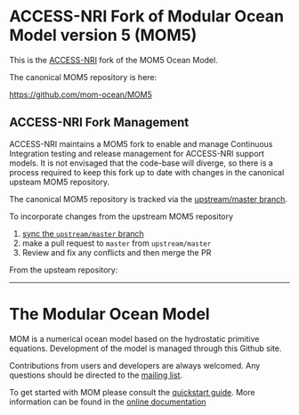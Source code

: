 # ACCESS-NRI Fork of Modular Ocean Model version 5 (MOM5)

This is the [ACCESS-NRI](https://www.access-nri.org.au) fork of the MOM5 Ocean Model.

The canonical MOM5 repository is here:

https://github.com/mom-ocean/MOM5

## ACCESS-NRI Fork Management

ACCESS-NRI maintains a MOM5 fork to enable and manage Continuous Integration testing and
release management for ACCESS-NRI support models. It is not envisaged that the code-base will diverge, so there is a process required to keep this fork up to date with changes in the canonical upsteam MOM5 repository.

The canonical MOM5 repository is tracked via the [upstream/master branch](https://github.com/ACCESS-NRI/MOM5/tree/upstream/master). 

To incorporate changes from the upstream MOM5 repository 
1. [sync the `upstream/master` branch](https://docs.github.com/en/pull-requests/collaborating-with-pull-requests/working-with-forks/syncing-a-fork)
1. make a pull request to `master` from `upstream/master`
1. Review and fix any conflicts and then merge the PR


From the upsteam repository:

-----------

# The Modular Ocean Model

MOM is a numerical ocean model based on the hydrostatic primitive equations. Development of the model is managed through this Github site.

Contributions from users and developers are always welcomed. Any questions should be directed to the [mailing list](https://groups.google.com/forum/#!forum/mom-users).

To get started with MOM please consult the [quickstart guide](https://mom-ocean.github.io/docs/quick-start-guide/). More information can be found in the [online documentation](https://mom-ocean.github.io/)


